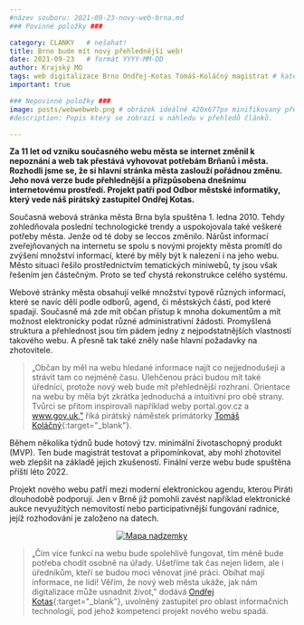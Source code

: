 ```yaml
---
#název souboru: 2021-09-23-novy-web-brna.md
### Povinné položky ###

category: CLANKY   # nešahat!
title: Brno bude mít nový přehlednější web!
date: 2021-09-23   # formát YYYY-MM-DD
author: Krajský MO
tags: web digitalizace Brno Ondřej-Kotas Tomáš-Koláčný magistrat # kategorie odděleny mezerami, např. volby zemědělství životní-prostředí piráti (viz https://jihomoravsky.pirati.cz/tags/)
important: true

### Nepovinné položky ###
image: posts/webwebweb.png # obrázek ideálně 420x677px minifikovaný přes https://tinypng.com/
#description: Popis který se zobrazí v náhledu v přehledů článků.

---
```

**Za 11 let od vzniku současného webu města se internet změnil k nepoznání a web tak přestává vyhovovat potřebám Brňanů i města. Rozhodli jsme se, že si hlavní stránka města zaslouží pořádnou změnu. Jeho nová verze bude přehlednější a přizpůsobena dnešnímu internetovému prostředí. Projekt patří pod Odbor městské informatiky, který vede náš pirátský zastupitel Ondřej Kotas.**

Současná webová stránka města Brna byla spuštěna 1. ledna 2010. Tehdy zohledňovala poslední technologické trendy a uspokojovala také veškeré potřeby města. Jenže od té doby se leccos změnilo. Nárůst informací zveřejňovaných na internetu se spolu s novými projekty města promítl do zvýšení množství informací, které by měly být k nalezení i na jeho webu. Město situaci řešilo prostřednictvím tematických miniwebů, ty jsou však řešením jen částečným. Proto se teď chystá rekonstrukce celého systému. 

Webové stránky města obsahují velké množství typově různých informací, které se navíc dělí podle odborů, agend, či městských částí, pod které spadají. Současně má zde mít občan přístup k mnoha dokumentům a mít možnost elektronicky podat různé administrativní žádosti. Promyšlená struktura a přehlednost jsou tím pádem jedny z nejpodstatnějších vlastností takového webu. A přesně tak také zněly naše hlavní požadavky na zhotovitele. 

> „Občan by měl na webu hledané informace najít co nejjednodušeji a strávit tam co nejméně času. Ulehčenou práci budou mít také úředníci, protože nový web bude mít přehlednější rozhraní. Orientace na webu by měla být zkrátka jednoduchá a intuitivní pro obě strany. Tvůrci se přitom inspirovali například weby portal.gov.cz a www.gov.uk,” říká pirátský náměstek primátorky [Tomáš Koláčný](https://jihomoravsky.pirati.cz/lide/tomas-kolacny/){:target="_blank"}. 
> 

Během několika týdnů bude hotový tzv. minimální životaschopný produkt (MVP). Ten bude magistrát testovat a připomínkovat, aby mohl zhotovitel web zlepšit na základě jejich zkušeností. Finální verze webu bude spuštěna příští léto 2022. 

Projekt nového webu patří mezi moderní elektronickou agendu, kterou Piráti dlouhodobě podporují. Jen v Brně již pomohli zavést například elektronické aukce nevyužitých nemovitostí nebo participativnější fungování radnice, jejíž rozhodování je založeno na datech.  


<div style="text-align:center"><a href="https://a.pirati.cz/jihomoravsky/img/posts/ondraweb.jpg" target="_blank">
<img src="https://a.pirati.cz/jihomoravsky/img/posts/ondraweb.jpg" alt="Mapa nadzemky">

</a></div>

> „Čím více funkcí na webu bude spolehlivě fungovat, tím méně bude potřeba chodit osobně na úřady. Ušetříme tak čas nejen lidem, ale i úředníkům, kteří se budou moci věnovat jiné práci. Obíhat mají informace, ne lidi! Věřím, že nový web města ukáže, jak nám digitalizace může usnadnit život,” dodává [Ondřej Kotas](https://jihomoravsky.pirati.cz/lide/ondrej-kotas/){:target="_blank"}, uvolněný zastupitel pro oblast informačních technologií, pod jehož kompetenci projekt nového webu spadá.
> 
